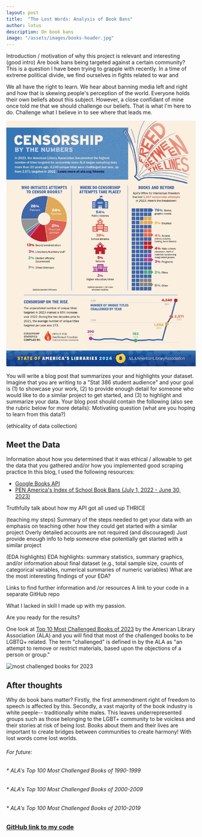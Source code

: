 ```yaml
---
layout: post
title:  "The Lost Words: Analysis of Book Bans"
author: lotus
description: On book bans   
image: "/assets/images/books-header.jpg"
---
```



Introduction / motivation of why this project is relevant and interesting
(good intro)
Are book bans being targeted against a certain community? This is a question I have been trying to grapple with recently. In a time of extreme political divide, we find ourselves in fights related to war and 

We all have the right to learn. 
We hear about banning media left and right and how that is skewing people's perception of the world. Everyone holds their own beliefs about this subject. However, a close confidant of mine once told me that we should challenge our beliefs. That is what I'm here to do. Challenge what I believe in to see where that leads me.

![censorship on the rise](/assets/images/rise.jpg)

You will write a blog post that summarizes your and highlights your dataset.  Imagine that you are writing to a "Stat 386 student audience" and your goal is (1) to showcase your work, (2) to provide enough detail for someone who would like to do a similar project to get started, and (3) to highlight and summarize your data.  Your blog post should contain the following (also see the rubric below for more details):
Motivating question (what are you hoping to learn from this data?)

(ethicality of data collection)
## Meet the Data
Information about how you determined that it was ethical / allowable to get the data that you gathered and/or how you implemented good scraping practice
In this blog, I used the following resources:
* <a href="https://developers.google.com/books/docs/overview" target="_blank">Google Books API</a>
* <a href="https://pen.org/book-bans/pen-america-index-of-school-book-bans-2023-2024/" target="_blank">PEN America's Index of School Book Bans (July 1, 2022 - June 30, 2023)</a>

Truthfully talk about how my API got all used up THRICE

(teaching my steps)
Summary of the steps needed to get your data with an emphasis on teaching other how they could get started with a similar project
    Overly detailed accounts are not required (and discouraged)
    Just provide enough info to help someone else potentially get started with a similar project

(EDA highlights)
EDA highlights: summary statistics, summary graphics, and/or information about final dataset (e.g., total sample size, counts of categorical variables, numerical summaries of numeric variables)
    What are the most interesting findings of your EDA?

Links to find further information and /or resources
A link to your code in a separate GitHub repo



What I lacked in skill I made up with my passion.

Are you ready for the results?

One look at <a href="https://www.ala.org/bbooks/frequentlychallengedbooks/top10" target="_blank">Top 10 Most Challenged Books of 2023</a> by the American Library Association (ALA) and you will find that most of the challenged books to be LGBTQ+ related. The term "challenged" is defined in by the ALA as "an attempt to remove or restrict materials, based upon the objections of a person or group." 

![most challenged books for 2023]({{site.url}}/{{site.baseurl}}/assets/images/books.jpg)


## After thoughts
Why do book bans matter? Firstly, the first ammendment right of freedom to speech is affected by this. Secondly, a vast majority of the book industry is white peeple-- traditionally white males. This leaves underrepresented groups such as those belonging to the LGBT+ community to be voicless and their stories at risk of being lost. Books about them and their lives are important to create bridges between communities to create harmony! With lost words come lost worlds.



###### For future:
###### * ALA's Top 100 Most Challenged Books of 1990-1999
###### * ALA's Top 100 Most Challenged Books of 2000-2009
###### * ALA's Top 100 Most Challenged Books of 2010-2019


### [GitHub link to my code](https://github.com/lotus-pad/blog-codes.git)